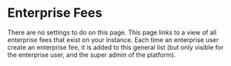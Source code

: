 # Enterprise Fees

There are no settings to do on this page. This page links to a view of all enterprise fees that exist on your instance. Each time an enterprise user create an enterprise fee, it is added to this general list \(but only visible for the enterprise user, and the super admin of the platform\).


